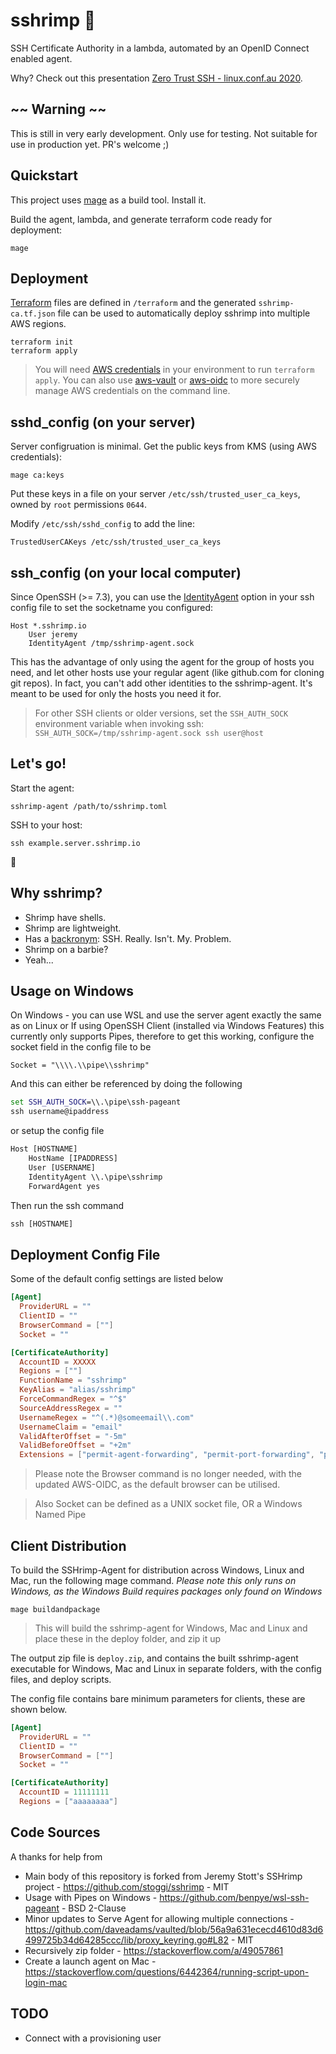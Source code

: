 # sshrimp 🦐

SSH Certificate Authority in a lambda, automated by an OpenID Connect enabled agent.

Why? Check out this presentation [Zero Trust SSH - linux.conf.au 2020](http://youtu.be/lYzklWPTbsQ).

## ~~ Warning ~~

This is still in very early development. Only use for testing. Not suitable for use in production yet. PR's welcome ;)

## Quickstart

This project uses [mage](https://magefile.org/) as a build tool. Install it.

Build the agent, lambda, and generate terraform code ready for deployment:

    mage

## Deployment

[Terraform](https://www.terraform.io/) files are defined in `/terraform` and the generated `sshrimp-ca.tf.json` file can be used to automatically deploy sshrimp into multiple AWS regions.

    terraform init
    terraform apply

> You will need [AWS credentials](https://docs.aws.amazon.com/cli/latest/userguide/cli-chap-configure.html) in your environment to run `terraform apply`. You can also use [aws-vault](https://github.com/99designs/aws-vault) or [aws-oidc](https://github.com/stoggi/aws-oidc) to more securely manage AWS credentials on the command line.


## sshd_config (on your server)

Server configruation is minimal. Get the public keys from KMS (using AWS credentials):

    mage ca:keys

Put these keys in a file on your server `/etc/ssh/trusted_user_ca_keys`, owned by `root` permissions `0644`.

Modify `/etc/ssh/sshd_config` to add the line:

    TrustedUserCAKeys /etc/ssh/trusted_user_ca_keys


## ssh_config (on your local computer)

Since OpenSSH (>= 7.3), you can use the [IdentityAgent](https://man.openbsd.org/ssh_config.5#IdentityAgent) option in your ssh config file to set the socketname you configured:

    Host *.sshrimp.io
        User jeremy
        IdentityAgent /tmp/sshrimp-agent.sock

This has the advantage of only using the agent for the group of hosts you need, and let other hosts use your regular agent (like github.com for cloning git repos). In fact, you can't add other identities to the sshrimp-agent. It's meant to be used for only the hosts you need it for.

> For other SSH clients or older versions, set the `SSH_AUTH_SOCK` environment variable when invoking ssh: `SSH_AUTH_SOCK=/tmp/sshrimp-agent.sock ssh user@host`

## Let's go!

Start the agent:

    sshrimp-agent /path/to/sshrimp.toml

SSH to your host:

    ssh example.server.sshrimp.io

🎉

## Why sshrimp?

* Shrimp have shells.
* Shrimp are lightweight.
* Has a [backronym](https://en.wikipedia.org/wiki/Backronym): SSH. Really. Isn't. My. Problem.
* Shrimp on a barbie?
* Yeah...


## Usage on Windows

On Windows - you can use WSL and use the server agent exactly the same as on Linux
or
If using OpenSSH Client (installed via Windows Features) this currently only supports Pipes, therefore to get this working, configure the socket field in the config file to be 
```
Socket = "\\\\.\\pipe\\sshrimp"
```
And this can either be referenced by doing the following
```cmd
set SSH_AUTH_SOCK=\\.\pipe\ssh-pageant
ssh username@ipaddress
```
or setup the config file 
```cmd
Host [HOSTNAME]
    HostName [IPADDRESS]
    User [USERNAME]
    IdentityAgent \\.\pipe\sshrimp
    ForwardAgent yes
```
Then run the ssh command
```cmd
ssh [HOSTNAME]
```

## Deployment Config File
Some of the default config settings are listed below
```toml
[Agent] 
  ProviderURL = ""
  ClientID = ""
  BrowserCommand = [""]
  Socket = ""

[CertificateAuthority]
  AccountID = XXXXX
  Regions = [""]
  FunctionName = "sshrimp"
  KeyAlias = "alias/sshrimp"
  ForceCommandRegex = "^$"
  SourceAddressRegex = ""
  UsernameRegex = "^(.*)@someemail\\.com"
  UsernameClaim = "email"
  ValidAfterOffset = "-5m"
  ValidBeforeOffset = "+2m"
  Extensions = ["permit-agent-forwarding", "permit-port-forwarding", "permit-pty", "permit-user-rc", "permit-x11-forwarding"]
```
> Please note the Browser command is no longer needed, with the updated AWS-OIDC, as the default browser can be utilised.

> Also Socket can be defined as a UNIX socket file, OR a Windows Named Pipe

## Client Distribution

To build the SSHrimp-Agent for distribution across Windows, Linux and Mac, run the following mage command.
*Please note this only runs on Windows, as the Windows Build requires packages only found on Windows*

    mage buildandpackage
> This will build the sshrimp-agent for Windows, Mac and Linux and place these in the deploy folder, and zip it up


The output zip file is ```deploy.zip```, and contains the built sshrimp-agent executable for Windows, Mac and Linux in separate folders, with the config files, and deploy scripts.

The config file contains bare minimum parameters for clients, these are shown below.
```toml
[Agent] 
  ProviderURL = ""
  ClientID = ""
  BrowserCommand = [""]
  Socket = ""

[CertificateAuthority]
  AccountID = 11111111
  Regions = ["aaaaaaaa"]
```
## Code Sources
A thanks for help from
- Main body of this repository is forked from Jeremy Stott's SSHrimp project - https://github.com/stoggi/sshrimp - MIT
- Usage with Pipes on Windows - https://github.com/benpye/wsl-ssh-pageant - BSD 2-Clause
- Minor updates to Serve Agent for allowing multiple connections - https://github.com/daveadams/vaulted/blob/56a9a631ececd4610d83d6499725b34d64285ccc/lib/proxy_keyring.go#L82 - MIT
- Recursively zip folder - https://stackoverflow.com/a/49057861
- Create a launch agent on Mac - https://stackoverflow.com/questions/6442364/running-script-upon-login-mac


## TODO
* Connect with a provisioning user
